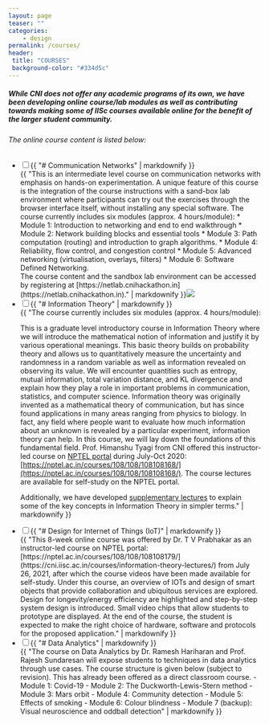 ```yaml
---
layout: page
teaser: ""
categories:
    - design
permalink: /courses/
header:
 title: "COURSES"
 background-color: "#334d5c"
---
```

##### While CNI does not offer any academic programs of its own, we have been developing online course/lab modules as well as contributing towards making some of IISc courses available online for the benefit of the larger student community.
###### The online course content is listed below:
<ul class="jekyllcodex_accordion">
   <li><input id="accordion1" type="checkbox" /><label for="accordion1">{{ "# Communication Networks" |  markdownify }}</label>
<div>{{ "This is an intermediate level course on communication networks with emphasis on hands-on experimentation. A unique feature of this course is the integration of the course instructions with a sand-box lab environment where participants can try out the exercises through the browser interface itself, without installing any special software.
The course currently includes six modules (approx. 4 hours/module):
* Module 1: Introduction to networking and end to end walkthrough
* Module 2: Network building blocks and essential tools
* Module 3: Path computation (routing) and introduction to graph algorithms.
* Module 4: Reliability, flow control, and congestion control
* Module 5: Advanced networking (virtualisation, overlays, filters)
* Module 6: Software Defined Networking.

<br>
The course content and the sandbox lab environment can be accessed by registering at [https://netlab.cnihackathon.in](https://netlab.cnihackathon.in)." | markdownify }}<img src="{{ site.url }}{{ site.baseurl }}/assets/img/CN_course.png"></div></li>
   <li><input id="accordion2" type="checkbox" /><label for="accordion2">{{ "# Information Theory" |  markdownify }}</label>
<div>{{ "The course currently includes six modules (approx. 4 hours/module):

This is a graduate level introductory course in Information Theory where we will introduce the mathematical notion of information and justify it by various operational meanings. This basic theory builds on probability theory and allows us to quantitatively measure the uncertainty and randomness in a random variable as well as information revealed on observing its value. We will encounter quantities such as entropy, mutual information, total variation distance, and KL divergence and explain how they play a role in important problems in communication, statistics, and computer science. Information theory was originally invented as a mathematical theory of communication, but has since found applications in many areas ranging from physics to biology. In fact, any field where people want to evaluate how much information about an unknown is revealed by a particular experiment, information theory can help. In this course, we will lay down the foundations of this fundamental field.
Prof. Himanshu Tyagi from CNI offered this instructor-led course on [NPTEL portal](https://nptel.ac.in/) during July-Oct 2020: [https://nptel.ac.in/courses/108/108/108108168/](https://nptel.ac.in/courses/108/108/108108168/). The course lectures are available for self-study on the NPTEL portal.

Additionally, we have developed [supplementary lectures](https://cni.iisc.ac.in/courses/information-theory-lectures/) to explain some of the key concepts in Information Theory in simpler terms." | markdownify }}</div></li>

   <li><input id="accordion3" type="checkbox" /><label for="accordion3">{{ "# Design for Internet of Things (IoT)" |  markdownify }}</label>
<div>{{ "This 8-week online course was offered by Dr. T V Prabhakar as an instructor-led course on NPTEL portal: [https://nptel.ac.in/courses/108/108/108108179/](https://cni.iisc.ac.in/courses/information-theory-lectures/) from July 26, 2021, after which the course videos have been made available for self-study. Under this course, an overview of IOTs and design of smart objects that provide collaboration and ubiquitous services are explored. Design for longevity/energy efficiency are highlighted and step-by-step system design is introduced. Small video chips that allow students to prototype are displayed. At the end of the course, the student is expected to make the right choice of hardware, software and protocols for the proposed application." | markdownify }}</div></li>
   <li><input id="accordion4" type="checkbox" /><label for="accordion4">{{ "# Data Analytics" |  markdownify }}</label>
<div>{{ "The course on Data Analytics by Dr. Ramesh Hariharan and Prof. Rajesh Sundaresan will expose students to techniques in data analytics through use cases. The course structure is given below (subject to revision). This has already been offered as a direct classroom course.
- Module 1: Covid-19
- Module 2: The Duckworth-Lewis-Stern method
- Module 3: Mars orbit
- Module 4: Community detection
- Module 5: Effects of smoking
- Module 6: Colour blindness
- Module 7 (backup): Visual neuroscience and oddball detection" | markdownify }}</div></li>
</ul>
<script>document.getElementById("accordion1").click();</script>
